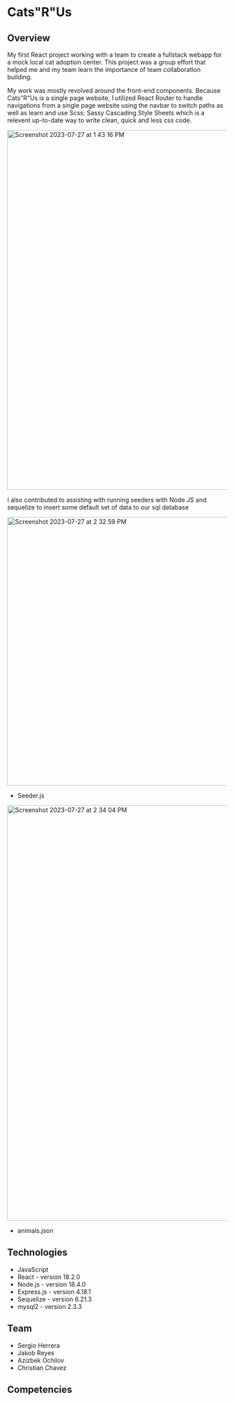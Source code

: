 # Cats"R"Us

## Overview

My first React project working with a team to create a fullstack webapp for a mock local cat adoption center. This project was a group effort that helped me and my team learn the importance of team collaboration building. 

My work was mostly revolved around the front-end components. Because Cats"R"Us is a single page website, I utilized React Router to handle navigations from a single page website using the navbar to switch paths as well as learn and use Scss: Sassy Cascading Style Sheets which is a relevent up-to-date way to write clean, quick and less css code.

<img width="824" alt="Screenshot 2023-07-27 at 1 43 16 PM" src="https://github.com/jxkobrxyes/sheltor-inventory/assets/79924650/e0889ccd-6498-4a0d-b5a7-fd9f92ebd656">

I also contributed to assisting with running seeders with Node JS and sequelize to insert some default set of data to our sql database

<img width="615" alt="Screenshot 2023-07-27 at 2 32 59 PM" src="https://github.com/jxkobrxyes/sheltor-inventory/assets/79924650/ca679f91-cbd0-48ed-9fad-b26f49809916">

- Seeder.js

<img width="951" alt="Screenshot 2023-07-27 at 2 34 04 PM" src="https://github.com/jxkobrxyes/sheltor-inventory/assets/79924650/cfd093b0-cd07-4c57-82d6-0745450ea43f">

- animals.json

## Technologies

- JavaScript
- React - version 18.2.0
- Node.js - version 18.4.0
- Express.js - version 4.18.1
- Sequelize - version 6.21.3
- mysql2 - version 2.3.3

## Team
- Sergio Herrera
- Jakob Reyes
- Azizbek Ochilov
- Christian Chavez

## Competencies
